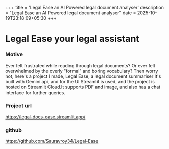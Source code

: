 +++
title = 'Legal Ease an AI Powered legal document analyser'
description = "Legal Ease an AI Powered legal document analyser"
date = 2025-10-19T23:18:09+05:30
+++
# Legal Ease your legal assistant 

### Motive
Ever felt frustrated while reading through legal documents? Or ever felt overwhelmed by the overly "formal" and boring vocabulary? Then worry not, here's a project I made, Legal Ease, a legal document summariser It's built with Gemini api, and for the UI Streamlit is used, and the project is hosted on Streamlit Cloud.It supports PDF and image, and also has a chat interface for further queries.

### Project url
https://legal-docs-ease.streamlit.app/

### github 
https://github.com/Sauravroy34/Legal-Ease